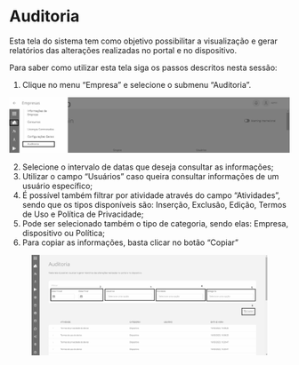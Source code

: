# Auditoria

Esta tela do sistema tem como objetivo possibilitar a visualização e gerar relatórios das alterações realizadas no portal e no dispositivo.

Para saber como utilizar esta tela siga os passos descritos nesta sessão:

1. Clique no menu “Empresa” e selecione o submenu “Auditoria”.

![](<../../.gitbook/assets/0 (14).png>)

2. Selecione o intervalo de datas que deseja consultar as informações;
3. Utilizar o campo “Usuários” caso queira consultar informações de um usuário específico;
4. É possível também filtrar por atividade através do campo “Atividades”, sendo que os tipos disponíveis são: Inserção, Exclusão, Edição, Termos de Uso e Política de Privacidade;
5. Pode ser selecionado também o tipo de categoria, sendo elas: Empresa, dispositivo ou Política;
6. Para copiar as informações, basta clicar no botão “Copiar”

<figure><img src="../../.gitbook/assets/image (12) (1).png" alt="" width="563"><figcaption></figcaption></figure>
